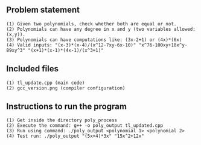 ## Problem statement
    (1) Given two polynomials, check whether both are equal or not.
    (2) Polynomials can have any degree in x and y (two variables allowed: (x,y)).
    (3) Polynomials can have computations like: (3x-2+1) or (4x)*(6x)
    (4) Valid inputs: "(x-3)*(x-4)/(x^12-7xy-6x-10)" "x^76-100xy+10x^y-89xy^3" "(x+1)*(x-1)*(4x-1)/(x^3+1)"

## Included files
    (1) tl_update.cpp (main code)
    (2) gcc_version.png (compiler configuration)

## Instructions to run the program
    (1) Get inside the directory poly_process
    (2) Execute the command: g++ -o poly_output tl_updated.cpp
    (3) Run using command: ./poly_output <polynomial 1> <polynomial 2>
    (4) Test run: ./poly_output "(5x+4)*3x" "15x^2+12x"

